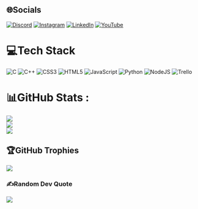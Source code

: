 
## 🌐Socials
[![Discord](https://img.shields.io/badge/Discord-%237289DA.svg?logo=discord&logoColor=white)](htttps://discord.gg/diasmonlee) [![Instagram](https://img.shields.io/badge/Instagram-%23E4405F.svg?logo=Instagram&logoColor=white)](https://instagram.com/rafaeldghiorzi) [![LinkedIn](https://img.shields.io/badge/LinkedIn-%230077B5.svg?logo=linkedin&logoColor=white)](https://linkedin.com/in/rafaeldghiorzi) [![YouTube](https://img.shields.io/badge/YouTube-%23FF0000.svg?logo=YouTube&logoColor=white)](https://youtube.com/c/UClD10hqKxgCrK5c2oMFwLWw) 

# 💻Tech Stack
![C](https://img.shields.io/badge/c-%2300599C.svg?style=for-the-badge&logo=c&logoColor=white) ![C++](https://img.shields.io/badge/c++-%2300599C.svg?style=for-the-badge&logo=c%2B%2B&logoColor=white) ![CSS3](https://img.shields.io/badge/css3-%231572B6.svg?style=for-the-badge&logo=css3&logoColor=white) ![HTML5](https://img.shields.io/badge/html5-%23E34F26.svg?style=for-the-badge&logo=html5&logoColor=white) ![JavaScript](https://img.shields.io/badge/javascript-%23323330.svg?style=for-the-badge&logo=javascript&logoColor=%23F7DF1E) ![Python](https://img.shields.io/badge/python-3670A0?style=for-the-badge&logo=python&logoColor=ffdd54) ![NodeJS](https://img.shields.io/badge/node.js-6DA55F?style=for-the-badge&logo=node.js&logoColor=white) ![Trello](https://img.shields.io/badge/Trello-%23026AA7.svg?style=for-the-badge&logo=Trello&logoColor=white)
# 📊GitHub Stats :
![](https://github-readme-stats.vercel.app/api?username=rafaelghiorzi&theme=radical&hide_border=true&include_all_commits=false&count_private=false)<br/>
![](https://github-readme-streak-stats.herokuapp.com/?user=rafaelghiorzi&theme=radical&hide_border=true)<br/>
![](https://github-readme-stats.vercel.app/api/top-langs/?username=rafaelghiorzi&theme=radical&hide_border=true&include_all_commits=false&count_private=false&layout=compact)

## 🏆GitHub Trophies
![](https://github-trophies.vercel.app/?username=rafaelghiorzi&theme=discord&no-frame=true&no-bg=true&margin-w=4)

### ✍️Random Dev Quote
![](https://quotes-github-readme.vercel.app/api?type=vetical&theme=dark)
